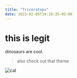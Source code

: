 ```yaml
---
title: "Triceratops"
date: 2023-02-05T19:18:35-05:00
---
```

# this is legit

dinosaurs are cool.
>also check out that theme

![cat](/posts/cat.png)
